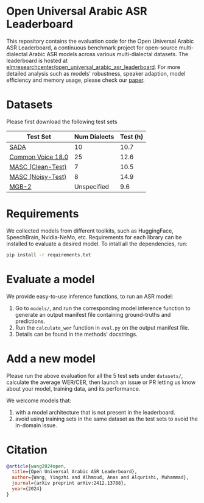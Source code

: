 # Open Universal Arabic ASR Leaderboard

This repository contains the evaluation code for the Open Universal Arabic ASR Leaderboard, a continuous benchmark project for open-source multi-dialectal Arabic ASR models across various multi-dialectal datasets. The leaderboard is hosted at [elmresearchcenter/open_universal_arabic_asr_leaderboard](https://huggingface.co/spaces/elmresearchcenter/open_universal_arabic_asr_leaderboard). For more detailed analysis such as models' robustness, speaker adaption, model efficiency and memory usage, please check our [paper](https://arxiv.org/pdf/2412.13788).

# Datasets

Please first download the following test sets

| Test Set                                                                                        | Num Dialects   | Test (h)    |
|-------------------------------------------------------------------------------------------------|----------------|-------------|
| [SADA](https://www.kaggle.com/datasets/sdaiancai/sada2022)                                      | 10             | 10.7        |
| [Common Voice 18.0](https://commonvoice.mozilla.org/en/datasets)                                | 25             | 12.6        |
| [MASC (Clean-Test)](https://ieee-dataport.org/open-access/masc-massive-arabic-speech-corpus)    | 7              | 10.5        |
| [MASC (Noisy-Test)](https://ieee-dataport.org/open-access/masc-massive-arabic-speech-corpus)    | 8              | 14.9        |
| [MGB-2](http://www.mgb-challenge.org/MGB-2.html)                                                | Unspecified    | 9.6         |

# Requirements

We collected models from different toolkits, such as HuggingFace, SpeechBrain, Nvidia-NeMo, etc. Requirements for each library can be installed to evaluate a desired model. To intall all the dependencies, run:
```bash
pip install -r requirements.txt
```

# Evaluate a model

We provide easy-to-use inference functions, to run an ASR model:
1. Go to `models/`, and run the corresponding model inference function to generate an output manifest file containing ground-truths and predictions.
2. Run the `calculate_wer` function in `eval.py` on the output manifest file.
3. Details can be found in the methods' docstrings.

# Add a new model

Please run the above evaluation for all the 5 test sets under `datasets/`, calculate the average WER/CER, then launch an issue or PR letting us know about your model, training data, and its performance.

We welcome models that:
1. with a model architecture that is not present in the leaderboard.
2. avoid using training sets in the same dataset as the test sets to avoid the in-domain issue.

# Citation 

```bibtex
@article{wang2024open,
  title={Open Universal Arabic ASR Leaderboard},
  author={Wang, Yingzhi and Alhmoud, Anas and Alqurishi, Muhammad},
  journal={arXiv preprint arXiv:2412.13788},
  year={2024}
}
```
